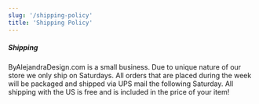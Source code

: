 ```yaml
---
slug: '/shipping-policy'
title: 'Shipping Policy'
---
```


##### Shipping

ByAlejandraDesign.com is a small business. Due to unique nature of our store we only ship on Saturdays. All orders that are placed during the week will be packaged and shipped via UPS mail the following Saturday. All shipping with the US is free and is included in the price of your item!
